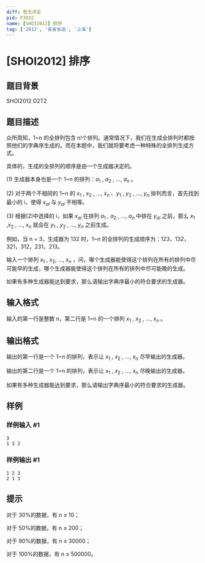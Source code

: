 ```yaml
---
diff: 暂无评定
pid: P3832
name: [SHOI2012] 排序
tag: ['2012', '各省省选', '上海']
---
```

# [SHOI2012] 排序
## 题目背景

SHOI2012 D2T2

## 题目描述

众所周知，1~n 的全排列包含 n!个排列。通常情况下，我们在生成全排列时都按照他们的字典序生成的。而在本题中，我们就将要考虑一种特殊的全排列生成方式。

具体的，生成的全排列的顺序是由一个生成器决定的。

(1) 生成器本身也是一个 1~n 的排列：$a_1$ , $a_2$ , …, $a_n$ 。

(2) 对于两个不相同的 1~n 的 $x_1$ , $x_2$ , …, $x_n$ 、$y_1$ , $y_2$ , …, $y_n$ 排列而言，首先找到最小的 i，使得 $x_{ai}$ 与 $y_{ai}$ 不相等。

(3) 根据(2)中选择的 i，如果 $x_{ai}$ 在排列 $a_1$ , $a_2$ , …, $a_n$ 中排在 $y_{ai}$ 之前，那么 $x_1$ ,$x_2$ , …, $x_n$ 就会在 $y_1$ , $y_2$ , …, $y_n$ 之前生成。

例如，当 n = 3，生成器为 132 时，1~n 的全排列的生成顺序为：123，132，321，312，231，213。

输入一个排列 $x_1$ , $x_2$, …, $x_n$ ，问，哪个生成器能使得这个排列在所有的排列中尽可能早的生成，哪个生成器能使得这个排列在所有的排列中尽可能晚的生成。

如果有多种生成器能达到要求，那么请输出字典序最小的符合要求的生成器。

## 输入格式

输入的第一行是整数 n，第二行是 1~n 的一个排列 $x_1$ , $x_2$ , …, $x_n$ 。

## 输出格式

输出的第一行是一个 1~n 的排列，表示让 $x_1$ , $x_2$ , …, $x_n$ 尽早输出的生成器。

输出的第二行是一个 1~n 的排列，表示让 $x_1$ , $x_2$ , …, $x_n$ 尽晚输出的生成器。

如果有多种生成器能达到要求，那么请输出字典序最小的符合要求的生成器。

## 样例

### 样例输入 #1
```
3
1 3 2
```
### 样例输出 #1
```
1 2 3
2 1 3
```
## 提示

对于 30%的数据，有 n ≤ 10；

对于 50%的数据，有 n ≤ 200；

对于 90%的数据，有 n ≤ 30000；

对于 100%的数据，有 n ≤ 500000。

